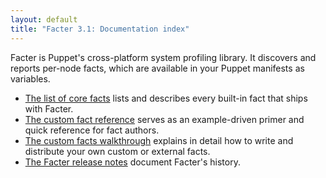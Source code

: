 ```yaml
---
layout: default
title: "Facter 3.1: Documentation index"
---
```


Facter is Puppet's cross-platform system profiling library. It discovers and reports per-node facts, which are available in your Puppet manifests as variables.

* [The list of core facts](./core_facts.html) lists and describes every built-in fact that ships with Facter.
* [The custom fact reference](./fact_overview.html) serves as an example-driven primer and quick reference for fact authors.
* [The custom facts walkthrough](./custom_facts.html) explains in detail how to write and distribute your own custom or external facts.
* [The Facter release notes](./release_notes.html) document Facter's history.
